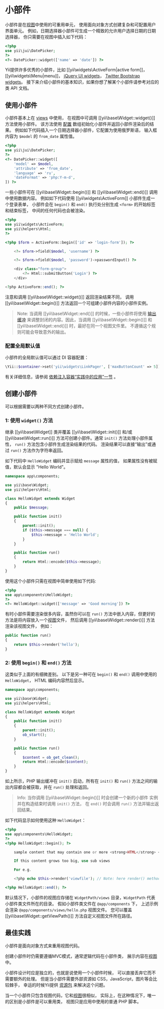 小部件
=======

小部件是在[视图](structure-views.md)中使用的可重用单元，
使用面向对象方式创建复杂和可配置用户界面单元。
例如，日期选择器小部件可生成一个精致的允许用户选择日期的日期选择器，
你只需要在视图中插入如下代码：

```php
<?php
use yii\jui\DatePicker;
?>
<?= DatePicker::widget(['name' => 'date']) ?>
```

Yii提供许多优秀的小部件，比如 [[yii\widgets\ActiveForm|active form]]，[[yii\widgets\Menu|menu]]，
[jQuery UI widgets](widget-jui.md)，
[Twitter Bootstrap widgets](widget-bootstrap.md)。
接下来介绍小部件的基本知识，如果你想了解某个小部件请参考对应的类 API 文档。


## 使用小部件 <span id="using-widgets"></span>

小部件基本上在 [views](structure-views.md) 中使用，
在视图中可调用 [[yii\base\Widget::widget()]] 方法使用小部件。
该方法使用 [配置](concept-configurations.md) 数组初始化小部件并返回小部件渲染后的结果。
例如如下代码插入一个日期选择器小部件，它配置为使用俄罗斯语，
输入框内容为 `$model` 的 `from_date` 属性值。

```php
<?php
use yii\jui\DatePicker;
?>
<?= DatePicker::widget([
    'model' => $model,
    'attribute' => 'from_date',
    'language' => 'ru',
    'dateFormat' => 'php:Y-m-d',
]) ?>
```

一些小部件可在 [[yii\base\Widget::begin()]] 
和 [[yii\base\Widget::end()]] 调用中使用数据内容。
例如如下代码使用 [[yii\widgets\ActiveForm]] 小部件生成一个登录表单，
小部件会在 `begin()` 和 `end()` 执行处分别生成 `<form>` 的开始标签和结束标签，
中间的任何代码也会被渲染。

```php
<?php
use yii\widgets\ActiveForm;
use yii\helpers\Html;
?>

<?php $form = ActiveForm::begin(['id' => 'login-form']); ?>

    <?= $form->field($model, 'username') ?>

    <?= $form->field($model, 'password')->passwordInput() ?>

    <div class="form-group">
        <?= Html::submitButton('Login') ?>
    </div>

<?php ActiveForm::end(); ?>
```

注意和调用 [[yii\base\Widget::widget()]] 返回渲染结果不同，
调用 [[yii\base\Widget::begin()]] 方法返回一个可组建小部件内容的小部件实例。

> Note: 当调用 [[yii\base\Widget::end()]] 的时候，一些小部件将使用 [输出缓冲](https://secure.php.net/manual/en/book.outcontrol.php)
> 来调整封闭的内容。因此，当调用 [[yii\base\Widget::begin()]] 和
> [[yii\base\Widget::end()]] 时，最好在同一个视图文件里。
> 不遵循这个规则可能会导致意外的输出。

### 配置全局默认值

小部件的全局默认值可以通过 DI 容器配置：

```php
\Yii::$container->set('yii\widgets\LinkPager', ['maxButtonCount' => 5]);
```

有关详细信息，请参阅
[依赖注入容器“实践中的应用”一节](concept-di-container.md#practical-usage) 。


## 创建小部件 <span id="creating-widgets"></span>

可以根据需要以两种不同方式创建小部件。

### 1: 使用 `widget()` 方法

继承 [[yii\base\Widget]] 类并覆盖 [[yii\base\Widget::init()]] 和/或
[[yii\base\Widget::run()]] 方法可创建小部件。通常 `init()` 方法处理小部件属性，
`run()` 方法包含小部件生成渲染结果的代码。
渲染结果可以直接“输出”或通过 `run()` 方法作为字符串返回。

如下代码中 `HelloWidget` 编码并显示赋给 `message` 属性的值，
如果属性没有被赋值，默认会显示 "Hello World"。

```php
namespace app\components;

use yii\base\Widget;
use yii\helpers\Html;

class HelloWidget extends Widget
{
    public $message;

    public function init()
    {
        parent::init();
        if ($this->message === null) {
            $this->message = 'Hello World';
        }
    }

    public function run()
    {
        return Html::encode($this->message);
    }
}
```

使用这个小部件只需在视图中简单使用如下代码:

```php
<?php
use app\components\HelloWidget;
?>
<?= HelloWidget::widget(['message' => 'Good morning']) ?>
```


有时小部件需要渲染很多内容，虽然你可以在 `run()` 方法中嵌入内容，但更好的方法是将内容放入一个[视图](structure-views.md)文件，
然后调用 [[yii\base\Widget::render()]] 方法渲染该视图文件，
例如：

```php
public function run()
{
    return $this->render('hello');
}
```

### 2: 使用 `begin()` 和 `end()` 方法

这类似于上面的有细微差别。
以下是另一种可在 `begin()` 和 `end()` 调用中使用的 `HelloWidget`，
HTML 编码内容然后显示。

```php
namespace app\components;

use yii\base\Widget;
use yii\helpers\Html;

class HelloWidget extends Widget
{
    public function init()
    {
        parent::init();
        ob_start();
    }

    public function run()
    {
        $content = ob_get_clean();
        return Html::encode($content);
    }
}
```

如上所示，PHP 输出缓冲在 `init()` 启动，所有在 `init()` 
和 `run()` 方法之间的输出内容都会被获取，并在 `run()` 处理和返回。

> Info: 当你调用 [[yii\base\Widget::begin()]] 时会创建一个新的小部件
  实例并在构造结束时调用 `init()` 方法，
  在 `end()` 时会调用 `run()` 方法并输出返回结果。

如下代码显示如何使用这种 `HelloWidget`：

```php
<?php
use app\components\HelloWidget;
?>
<?php HelloWidget::begin(); ?>

    sample content that may contain one or more <strong>HTML</strong> <pre>tags</pre>

    If this content grows too big, use sub views

    For e.g.

    <?php echo $this->render('viewfile'); // Note: here render() method is of class \yii\base\View as this part of code is within view file and not in Widget class file ?>

<?php HelloWidget::end(); ?>
```

默认情况下，小部件的视图应存储在 `WidgetPath/views` 目录，`WidgetPath` 代表小部件类文件所在的目录。
假如小部件类文件在 `@app/components` 下，
上述示例会渲染 `@app/components/views/hello.php` 视图文件。
您可以覆盖 [[yii\base\Widget::getViewPath()]] 方法自定义视图文件所在路径。


## 最佳实践 <span id="best-practices"></span>

小部件是面向对象方式来重用视图代码。

创建小部件时仍需要遵循MVC模式，通常逻辑代码在小部件类，
展示内容在[视图](structure-views.md)中。

小部件设计时应是独立的，也就是说使用一个小部件时候，
可以直接丢弃它而不需要额外的处理。
但是当小部件需要外部资源如 CSS，JavaScript，图片等会比较棘手，
幸运的时候Yii提供 [资源包](structure-asset-bundles.md) 来解决这个问题。

当一个小部件只包含视图代码，它和[视图](structure-views.md)很相似，
实际上，在这种情况下，唯一的区别是小部件是可以重用类，
视图只是应用中使用的普通 PHP 脚本。

